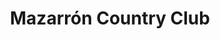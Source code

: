 ---
title: Mazarrón Country Club
url: /mazarron-country-club/
latitude: 37.637
longitude: -1.331
---